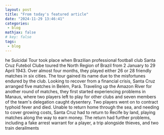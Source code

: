 ```yaml
---
layout: post
title: "From today's featured article"
date: "2024-11-29 13:46:41"
categories: 
 - blog 
mathjax: false 
# key: false 
tags:
 - blog
---
```



he Suicidal Tour took place when Brazilian professional football club Santa Cruz Futebol Clube toured the North Region of Brazil from 2 January to 29 April 1943. Over almost four months, they played either 26 or 28 friendly matches in six cities. The tour gained its name due to the misfortunes endured by the club. Looking to recover from a financial crisis, Santa Cruz arranged five matches in Belém, Pará. Traveling up the Amazon River for another round of matches, they first started experiencing problems in Manaus, where two players left to play for other clubs and seven members of the team's delegation caught dysentery. Two players went on to contract typhoid fever and died. Unable to return home through the sea, and needing to cover growing costs, Santa Cruz had to return to Recife by land, playing matches along the way to earn money. The return had further problems, including a fake arrest warrant for a player, a trip alongside thieves, and two train derailments